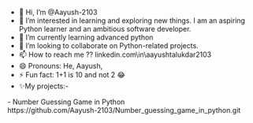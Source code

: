 - 👋 Hi, I’m @Aayush-2103
- 👀 I’m interested in learning and exploring new things. I am an aspiring Python learner and an ambitious software developer.
- 🌱 I’m currently learning advanced python
- 💞️ I’m looking to collaborate on Python-related projects.
- 📫 How to reach me ?? linkedin.com\in\aayushtalukdar2103
- 😄 Pronouns: He, Aayush,
- ⚡ Fun fact: 1+1 is 10 and not 2 😂
- ✨My projects:-
<p>
          - Number Guessing Game in Python
          <br>
          https://github.com/Aayush-2103/Number_guessing_game_in_python.git
</p>
          

<!---
Aayush-2103/Aayush-2103 is a ✨ special ✨ repository because its `README.md` (this file) appears on your GitHub profile.
You can click the Preview link to take a look at your changes.
--->
